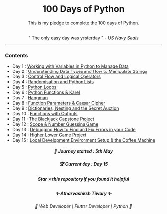 <div align="center">
<h1> 100 Days of Python </h1>
<p>This is my <a href="Pledge/100 Days of Python Pledge.pdf">pledge</a> to complete the 100 days of Python. </p>
 <br> 
  " The only easy day was yesterday "  -  <i>US Navy Seals</i> 
</div>

<hr>

### Contents

-   Day 1 : <a href="https://github.com/Atharvashirsh/100-Days-of-Python/tree/main/Day%201">Working with Variables in Python to Manage Data</a>
-   Day 2 : <a href="https://github.com/Atharvashirsh/100-Days-of-Python/tree/main/Day%202">Understanding Data Types and How to Manipulate Strings</a>
-   Day 3 : <a href="https://github.com/Atharvashirsh/100-Days-of-Python/tree/main/Day%203">Control Flow and Logical Operators</a>
-   Day 4 : <a href="https://github.com/Atharvashirsh/100-Days-of-Python/tree/main/Day%204">Randomisation and Python Lists</a>
-   Day 5 : <a href="https://github.com/Atharvashirsh/100-Days-of-Python/tree/main/Day%205">Python Loops</a>
-   Day 6 : <a href="https://github.com/Atharvashirsh/100-Days-of-Python/tree/main/Day%206">Python Functions & Karel</a>
-   Day 7 : <a href="https://github.com/Atharvashirsh/100-Days-of-Python/tree/main/Day%207">Hangman</a>
-   Day 8 : <a href="https://github.com/Atharvashirsh/100-Days-of-Python/tree/main/Day%208">Function Parameters & Caesar Cipher</a>
-   Day 9 : <a href="https://github.com/Atharvashirsh/100-Days-of-Python/tree/main/Day%209">Dictionaries, Nesting and the Secret Auction</a>
-   Day 10 : <a href="https://github.com/Atharvashirsh/100-Days-of-Python/tree/main/Day%2010">Functions with Outputs</a>
-   Day 11 : <a href="https://github.com/Atharvashirsh/100-Days-of-Python/tree/main/Day%2011">The Blackjack Capstone Project</a>
-   Day 12 : <a href="https://github.com/Atharvashirsh/100-Days-of-Python/tree/main/Day%2012">Scope & Number Guessing Game</a>
-   Day 13 : <a href="https://github.com/Atharvashirsh/100-Days-of-Python/tree/main/Day%2013">Debugging How to Find and Fix Errors in your Code</a>
-   Day 14 : <a href="https://github.com/Atharvashirsh/100-Days-of-Python/tree/main/Day%2014">Higher Lower Game Project</a>
-   Day 15 : <a href="https://github.com/Atharvashirsh/100-Days-of-Python/tree/main/Day%2015">Local Development Environment Setup & the Coffee Machine</a>

<div align="center">
<h5>📆 Journey started : 5th May </h5>

 <h5> 🏆 Current day : <i>Day 15</i>  </h5>

  <h5>Star ⭐ this repository if you found it helpful </h5>
  
  <h5>✨ Atharvashirsh Tiwary ✨</h5>
  <h6>🤖 Web Developer | Flutter Developer | Python 🤖</h6>
</div>
